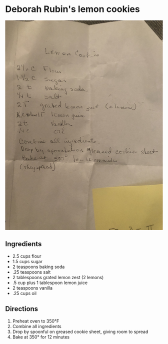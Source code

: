 # Deborah Rubin's lemon cookies

![Deborah's lemon cookies](../../../images/deborah-rubin-lemon-cookies.jpeg)

## Ingredients

* 2.5 cups flour
* 1.5 cups sugar
* 2 teaspoons baking soda
* .25 teaspoons salt
* 2 tablespoons grated lemon zest (2 lemons)
* .5 cup plus 1 tablespoon lemon juice
* 2 teaspoons vanilla
* .25 cups oil

## Directions

1. Preheat oven to 350°F
2. Combine all ingredients
3. Drop by spoonful on greased cookie sheet, giving room to spread
4. Bake at 350° for 12 minutes
